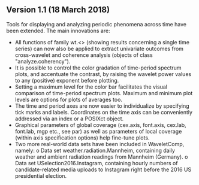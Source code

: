 ## Version 1.1 (18 March 2018)
Tools for displaying and analyzing periodic phenomena across time have been extended. The main innovations are:
  * All functions of family wt.<> (showing results concerning a single time series) can now also be applied to extract univariate outcomes from cross-wavelet and coherence analysis (objects of class "analyze.coherency").
  * It is possible to control the color gradation of time-period spectrum plots, and accentuate the contrast, by raising the wavelet power values to any (positive) exponent before plotting.
  * Setting a maximum level for the color bar facilitates the visual comparison of time-period spectrum plots. Maximum and minimum plot levels are options for plots of averages too.
  * The time and period axes are now easier to individualize by specifying tick marks and labels. Coordinates on the time axis can be conveniently addressed via an index or a POSIXct object.
  * Graphical parameters of global coverage (cex.axis, font.axis, cex.lab, font.lab, mgp etc., see par) as well as parameters of local coverage (within axis specification options) help fine-tune plots.
  * Two more real-world data sets have been included in WaveletComp, namely:
    o Data set weather.radiation.Mannheim, containing daily weather and ambient radiation readings from Mannheim (Germany).
    o Data set USelection2016.Instagram, containing hourly numbers of candidate-related media uploads to Instagram right before the 2016 US presidential election.


